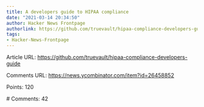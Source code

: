 ```yaml
---
title: A developers guide to HIPAA compliance
date: "2021-03-14 20:34:50"
author: Hacker News Frontpage
authorlink: https://github.com/truevault/hipaa-compliance-developers-guide
tags:
- Hacker-News-Frontpage
---
```


<p>Article URL: <a href="https://github.com/truevault/hipaa-compliance-developers-guide">https://github.com/truevault/hipaa-compliance-developers-guide</a></p>
<p>Comments URL: <a href="https://news.ycombinator.com/item?id=26458852">https://news.ycombinator.com/item?id=26458852</a></p>
<p>Points: 120</p>
<p># Comments: 42</p>
